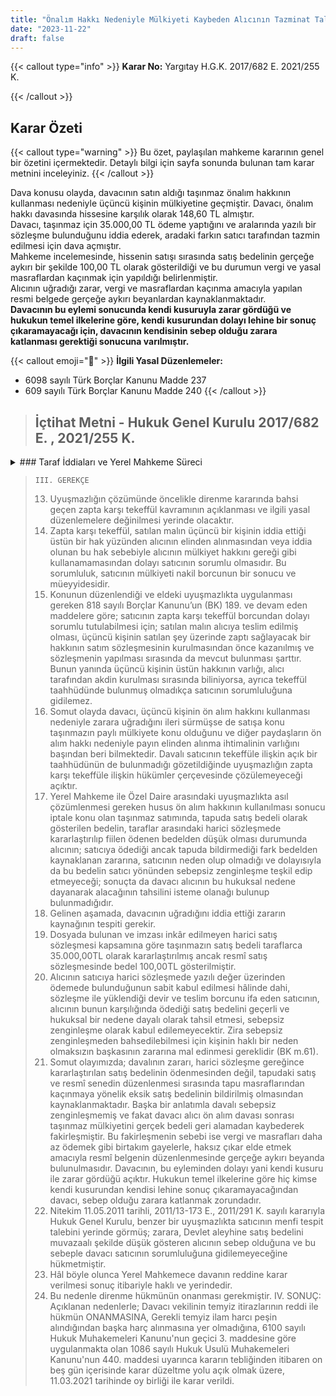 ```yaml
---
title: "Önalım Hakkı Nedeniyle Mülkiyeti Kaybeden Alıcının Tazminat Talebi Hk."
date: "2023-11-22"
draft: false
---
```


{{< callout type="info" >}}
**Karar No:** Yargıtay H.G.K. 2017/682 E. 2021/255 K.

{{< /callout >}}

## Karar Özeti

{{< callout type="warning" >}}
Bu özet, paylaşılan mahkeme kararının genel bir özetini içermektedir. Detaylı bilgi için sayfa sonunda bulunan tam karar metnini inceleyiniz.
{{< /callout >}}

Dava konusu olayda, davacının satın aldığı taşınmaz önalım hakkının kullanması nedeniyle üçüncü kişinin mülkiyetine geçmiştir.
Davacı, önalım hakkı davasında hissesine karşılık olarak 148,60 TL almıştır.  
Davacı, taşınmaz için 35.000,00 TL ödeme yaptığını ve aralarında yazılı bir sözleşme bulunduğunu iddia ederek, aradaki farkın satıcı tarafından tazmin edilmesi için dava açmıştır.  
Mahkeme incelemesinde, hissenin satışı sırasında satış bedelinin gerçeğe aykırı bir şekilde 100,00 TL olarak gösterildiği ve bu durumun vergi ve yasal masraflardan kaçınmak için yapıldığı belirlenmiştir.  
Alıcının uğradığı zarar, vergi ve masraflardan kaçınma amacıyla yapılan resmi belgede gerçeğe aykırı beyanlardan kaynaklanmaktadır.  
**Davacının bu eylemi sonucunda kendi kusuruyla zarar gördüğü ve hukukun temel ilkelerine göre, kendi kusurundan dolayı lehine bir sonuç çıkaramayacağı için, davacının kendisinin sebep olduğu zarara katlanması gerektiği sonucuna varılmıştır.**

{{< callout emoji="📖" >}}
**İlgili Yasal Düzenlemeler:**

- 6098 sayılı Türk Borçlar Kanunu Madde 237
- 609 sayılı Türk Borçlar Kanunu Madde 240
  {{< /callout >}}

> ## İçtihat Metni - Hukuk Genel Kurulu 2017/682 E. , 2021/255 K.

<details>
<summary> ### Taraf İddiaları ve Yerel Mahkeme Süreci </summary>

> MAHKEMESİ: Asliye Hukuk Mahkemesi
>
> 1. Taraflar arasındaki “alacak” davasından dolayı yapılan yargılama sonunda, Ankara 26. Asliye Hukuk Mahkemesince verilen davanın reddine
>    ilişkin karar davacı vekilinin temyizi üzerine Yargıtay (kapatılan) 2. Hukuk Dairesince yapılan inceleme sonunda bozulmuş, Mahkemece Özel Daire bozma kararına karşı direnilmiştir.
> 2. Direnme kararı davacı vekili tarafından temyiz edilmiştir.
> 3. Hukuk Genel Kurulunca dosyadaki belgeler incelendikten sonra gereği görüşüldü: I. YARGILAMA SÜRECİ Davacı İstemi:
> 4. Davacı vekili; müvekkilinin müşterek (paylı) mülkiyete konu 1342 parsel sayılı taşınmazda davalıya ait payı 15.07.2007 tarihli sözleşme
>    ile 35.000,00TL bedel karşılığında satın aldığını, tapu devri
>    gerçekleştikten sonra diğer paydaşın ön alım hakkına dayalı açtığı
>    tapu iptali ve tescil davasını kazanması sonucu taşınmazın mülkiyetini
>    kaybettiğini, davalının doğan zarardan sorumlu olduğunu, bu sebeple
>    satış bedeli olan 35.000,00TL'nin iadesi yönünde takip
>    başlattıklarını, davalının takibe haksız şekilde itiraz ettiğini,
>    itirazın kaldırılması taleplerinin icra mahkemesince alacağın
>    yargılamayı gerektirdiğinden bahisle reddedildiğini ileri sürerek
>    fazlaya ilişkin hakları saklı kalmak kaydıyla 1.000,00TL'nin davalıdan
>    tahsiline karar verilmesini istemiş, bozma sonrası ıslahla talebini
>    34.900,00TL'ye yükseltmiştir. Davalı Cevabı:
> 5. Davalı vekili; alacak iddiasının haksız ve yersiz olduğunu, davacının faiz karşılığı borç para vermekle uğraştığını, müvekkilinin
>    zorda kalarak davacıya birtakım bedeller ödediğini ve tapu devrini
>    gerçekleştirdiğini, tapu kayıtları incelendiğinde devrin bedelsiz
>    yapıldığının anlaşılacağını, sulh hukuk mahkemesinde görülen tapu
>    iptal davasında zaten davacıya bedel ve masrafların ödendiğini, zorla
>    imzalatılan ön sözleşmeye dayanılarak hak iddia edilmesinin haksız
>    olduğunu savunarak davanın reddini istemiştir. Mahkeme Kararı:
> 6. Ankara 26. Asliye Hukuk Mahkemesinin 23.01.2014 tarihli ve 2013/107 E., 2014/28 K. sayılı kararı ile; taraflar arasındaki 15.07.2008
>    tarihli harici satış sözleşmesinde davalı ...'in 1342 sayılı
>    parseldeki payını 35.000,00TL bedelle ...'e sattığını, aynı tarihte
>    tapuda yapılan resmî akitte 100,00TL bedelle payı devredildiğini ancak
>    dava dışı paydaşın açtığı ön alım davası sonucu taşınmazın tapu kaydı
>    iptal edildiğinden davalının sebepsiz zenginleştiğinin iddia edildiği,
>    davalının adi sözleşmeden sonra sözleşmede belirtilen edimini yerine
>    getirdiği ve taşınmazı 100,00TL bedel gösterilerek davacıya
>    devrettiği, ön alım davasında tapudaki satış bedeli ve harç ve masraf
>    toplamı 148,60TL mahkeme veznesine depo ettirilerek kabul kararı
>    verildiği, davacının satış bedelinin 100,00TL gösterildiği resmî satış
>    işleminin tarafı olup kendi muvazaasına dayanamayacağı, aksi
>    düşüncenin dürüstlük ilkesiyle bağdaşmayacağı gerekçesiyle davanın
>    reddine karar verilmiştir. Özel Daire Bozma Kararı:
> 7. Yerel Mahkemenin yukarıda belirtilen kararına karşı süresi içinde davacı vekili temyiz isteminde bulunmuştur.
> 8. Yargıtay (kapatılan) 13. Hukuk Dairesinin 21.01.2016 tarihli ve 2015/38078 E., 2016/1141 K. sayılı kararı ile; “…Borçlar Kanunu m.
>    237, Medeni Kanun m. 706/1, Tapu Kanunu m. 26 ve Noterlik Kanunu m.
>    60/3,89. maddelerindeki açık düzenlemeler ile taşınmaz satışının
>    geçerli olması sözleşmenin resmi şekilde yapılması şartına
>    bağlanmıştır. Bu mevzuat hükümleri gereğince kural olarak tapulu
>    taşınmazlara ilişkin harici satış sözleşmeleri geçerli olmayacaktır.
>    Ne var ki, harici sözleşmeye ek olarak resmi devrin gerçekleşmesi
>    halinde sözleşmenin de artık geçerlilik kazanacağı yerleşik Yargıtay
>    uygulamaları ile sabittir. Somut olayda davacı tapudan devrin yanı
>    sıra davalı ile aralarındaki 15.7.2008 tarihli adi yazılı sözleşmeye
>    de dayanmış olup, bu belgede davalının davaya konu taşınmaz üzerindeki
>    miras hissesini 35.000,00TL bedelle sattığı açıkça yazılıdır.
>    Ülkemizde resmi devirlerde sıklıkla gerçek satış bedelinin
>    gösterilmediği de dikkate alındığında, mahkemenin davacının yalnızca
>    resmi akitte yazılı 100,00 TL bedeli isteyebileceği, kendi muvazaasına
>    dayanarak fazlasını isteyemeyeceği yönündeki kabulünde isabet
>    bulunmamaktadır. Davalı resmi devir ile geçerli hale gelen harici
>    sözleşmede belirlenen 35.000,00TL satış bedeli ile bağlı olup, bu
>    bedelin ödenmediğini yasal kesin delillerle ispatla mükelleftir.
>    Davalı yan, bu yönde yazılı delil sunmadığı gibi yemin deliline de
>    dayanmadığından savunmasını ispat edememiştir. Geçerli sözleşmelerde
>    ifanın imkansız hale gelmesi durumunda sözleşmenin tarafları ifanın
>    imkansız hale geldiği tarihteki rayici isteyebilecekler ise de
>    davacının talebi yalnızca ödenen bedelin sebepsiz zenginleşme
>    hükümleri çerçevesinde ve fazlaya ilişkin hakları saklı tutularak
>    kısmen iadesine ilişkin olup, bu halde mahkemece önalım davasında
>    davacı adına depo edilen 100,00 TL lik resmi satış bedelinin
>    sözleşmede kararlaştır(ı)lan bedelden mahsubu ile 34.900,00 TL
>    yönünden davacının iddiasının yerinde olduğunun tespit edilmesi ve
>    yine taleple bağlı kalınarak davanın kabulüne karar verilmesi
>    gerekirken yazılı şekilde hüküm tesisi usul ve yasaya aykırı olup
>    hükmün bozulmasını gerektirir…” gerekçesi ile karar bozulmuştur.
>    Direnme Kararı:
> 9. Mahkemece 10.05.2016 tarihli ve 2016/179 E., 2016/209 K. sayılı kararı ile; ilk karar gerekçeleri tekrar edilmek ve zapta karşı
>    tekeffül hükümleri açıklanmak suretiyle direnme kararı verilmiştir.
>    Direnme Kararının Temyizi:
> 10. Direnme kararı süresi içinde davacı vekili tarafından temyiz edilmiştir. II. UYUŞMAZLIK
> 11. Direnme yolu ile Hukuk Genel Kurulu önüne gelen uyuşmazlık; ön alım hakkının kullanılması nedeniyle taşınmaz mülkiyetini kaybeden
>     davacının, harici satış sözleşmesi çerçevesinde ödediğini ileri
>     sürdüğü bedelin taşınmazın tapudaki değerinden fazla olan kısmını
>     satıcı davalıdan isteyip isteyemeyeceği noktasında toplanmaktadır.

</details>

>     III. GEREKÇE
>
> 13. Uyuşmazlığın çözümünde öncelikle direnme kararında bahsi geçen zapta karşı tekeffül kavramının açıklanması ve ilgili yasal
>     düzenlemelere değinilmesi yerinde olacaktır.
> 14. Zapta karşı tekeffül, satılan malın üçüncü bir kişinin iddia ettiği üstün bir hak yüzünden alıcının elinden alınmasından veya iddia
>     olunan bu hak sebebiyle alıcının mülkiyet hakkını gereği gibi
>     kullanamamasından dolayı satıcının sorumlu olmasıdır. Bu sorumluluk,
>     satıcının mülkiyeti nakil borcunun bir sonucu ve müeyyidesidir.
> 15. Konunun düzenlendiği ve eldeki uyuşmazlıkta uygulanması gereken 818 sayılı Borçlar Kanunu’un (BK) 189. ve devam eden maddelere göre;
>     satıcının zapta karşı tekeffül borcundan dolayı sorumlu tutulabilmesi
>     için; satılan malın alıcıya teslim edilmiş olması, üçüncü kişinin
>     satılan şey üzerinde zaptı sağlayacak bir hakkının satım sözleşmesinin
>     kurulmasından önce kazanılmış ve sözleşmenin yapılması sırasında da
>     mevcut bulunması şarttır. Bunun yanında üçüncü kişinin üstün hakkının
>     varlığı, alıcı tarafından akdin kurulması sırasında biliniyorsa,
>     ayrıca tekeffül taahhüdünde bulunmuş olmadıkça satıcının sorumluluğuna
>     gidilemez.
> 16. Somut olayda davacı, üçüncü kişinin ön alım hakkını kullanması nedeniyle zarara uğradığını ileri sürmüşse de satışa konu taşınmazın
>     paylı mülkiyete konu olduğunu ve diğer paydaşların ön alım hakkı
>     nedeniyle payın elinden alınma ihtimalinin varlığını başından beri
>     bilmektedir. Davalı satıcının tekeffüle ilişkin açık bir taahhüdünün
>     de bulunmadığı gözetildiğinde uyuşmazlığın zapta karşı tekeffüle
>     ilişkin hükümler çerçevesinde çözülemeyeceği açıktır.
> 17. Yerel Mahkeme ile Özel Daire arasındaki uyuşmazlıkta asıl çözümlenmesi gereken husus ön alım hakkının kullanılması sonucu iptale
>     konu olan taşınmaz satımında, tapuda satış bedeli olarak gösterilen
>     bedelin, taraflar arasındaki harici sözleşmede kararlaştırılıp fiilen
>     ödenen bedelden düşük olması durumunda alıcının; satıcıya ödediği
>     ancak tapuda bildirmediği fark bedelden kaynaklanan zararına,
>     satıcının neden olup olmadığı ve dolayısıyla da bu bedelin satıcı
>     yönünden sebepsiz zenginleşme teşkil edip etmeyeceği; sonuçta da
>     davacı alıcının bu hukuksal nedene dayanarak alacağının tahsilini
>     isteme olanağı bulunup bulunmadığıdır.
> 18. Gelinen aşamada, davacının uğradığını iddia ettiği zararın kaynağının tespiti gerekir.
> 19. Dosyada bulunan ve imzası inkâr edilmeyen harici satış sözleşmesi kapsamına göre taşınmazın satış bedeli taraflarca 35.000,00TL olarak
>     kararlaştırılmış ancak resmî satış sözleşmesinde bedel 100,00TL
>     gösterilmiştir.
> 20. Alıcının satıcıya harici sözleşmede yazılı değer üzerinden ödemede bulunduğunun sabit kabul edilmesi hâlinde dahi, sözleşme ile
>     yüklendiği devir ve teslim borcunu ifa eden satıcının, alıcının bunun
>     karşılığında ödediği satış bedelini geçerli ve hukuksal bir nedene
>     dayalı olarak tahsil etmesi, sebepsiz zenginleşme olarak kabul
>     edilemeyecektir. Zira sebepsiz zenginleşmeden bahsedilebilmesi için
>     kişinin haklı bir neden olmaksızın başkasının zararına mal edinmesi
>     gereklidir (BK m.61).
> 21. Somut olayımızda; davalının zararı, harici sözleşme gereğince kararlaştırılan satış bedelinin ödenmesinden değil, tapudaki satış ve
>     resmî senedin düzenlenmesi sırasında tapu masraflarından kaçınmaya
>     yönelik eksik satış bedelinin bildirilmiş olmasından
>     kaynaklanmaktadır. Başka bir anlatımla davalı sebepsiz zenginleşmemiş
>     ve fakat davacı alıcı ön alım davası sonrası taşınmaz mülkiyetini
>     gerçek bedeli geri alamadan kaybederek fakirleşmiştir. Bu
>     fakirleşmenin sebebi ise vergi ve masrafları daha az ödemek gibi
>     birtakım gayelerle, haksız çıkar elde etmek amacıyla resmî belgenin
>     düzenlenmesinde gerçeğe aykırı beyanda bulunulmasıdır. Davacının, bu
>     eyleminden dolayı yani kendi kusuru ile zarar gördüğü açıktır. Hukukun
>     temel ilkelerine göre hiç kimse kendi kusurundan kendisi lehine sonuç
>     çıkaramayacağından davacı, sebep olduğu zarara katlanmak zorundadır.
> 22. Nitekim 11.05.2011 tarihli, 2011/13-173 E., 2011/291 K. sayılı kararıyla Hukuk Genel Kurulu, benzer bir uyuşmazlıkta satıcının menfi
>     tespit talebini yerinde görmüş; zarara, Devlet aleyhine satış bedelini
>     muvazaalı şekilde düşük gösteren alıcının sebep olduğuna ve bu sebeple
>     davacı satıcının sorumluluğuna gidilemeyeceğine hükmetmiştir.
> 23. Hâl böyle olunca Yerel Mahkemece davanın reddine karar verilmesi sonuç itibariyle haklı ve yerindedir.
> 24. Bu nedenle direnme hükmünün onanması gerekmiştir. IV. SONUÇ: Açıklanan nedenlerle; Davacı vekilinin temyiz itirazlarının reddi
>     ile hükmün ONANMASINA, Gerekli temyiz ilam harcı peşin alındığından
>     başka harç alınmasına yer olmadığına, 6100 sayılı Hukuk Muhakemeleri
>     Kanunu'nun geçici 3. maddesine göre uygulanmakta olan 1086 sayılı
>     Hukuk Usulü Muhakemeleri Kanunu'nun 440. maddesi uyarınca kararın
>     tebliğinden itibaren on beş gün içerisinde karar düzeltme yolu açık
>     olmak üzere, 11.03.2021 tarihinde oy birliği ile karar verildi.
